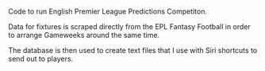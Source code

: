 Code to run English Premier League Predictions Competiton. 

Data for fixtures is scraped directly from the EPL Fantasy Football
in order to arrange Gameweeks around the same time.

The database is then used to create text files that I use with Siri shortcuts to send out to players.